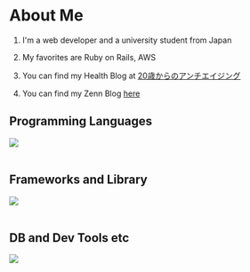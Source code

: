 # About Me

1. I'm a web developer and a university student from Japan

2. My favorites are Ruby on Rails, AWS

3. You can find my Health Blog at [20歳からのアンチエイジング](https://mametaro99.github.io/)

4. You can find my Zenn Blog [here](https://zenn.dev/mametaro)


## Programming Languages

<img src="https://skillicons.dev/icons?i=html,css,js,typescript,python,php,ruby,c" /> <br /><br />

## Frameworks and Library

<img src="https://skillicons.dev/icons?i=react,next,nest,flask,rails" /> <br /><br />

## DB and Dev Tools etc

<img src="https://skillicons.dev/icons?i=mysql,postgresql,redis,docker,git,github,vscode,linux,aws,nginx" /> <br /><br />
